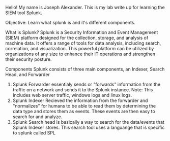 Hello! My name is Joseph Alexander. This is my lab write up for learning the SIEM tool Splunk.

Objective: Learn what splunk is and it's different components. 

What is Splunk? 
Splunk is a Security Information and Event Management (SIEM) platform designed for the collection, storage, and analysis of machine data. It offers a range of tools for data analysis, including search, correlation, and visualization. This powerful platform can be utilized by organizations of any size to enhance their IT operations and strengthen their security posture.

Components
Splunk consists of three main components, an Indexer, Search Head, and Forwarder
1) Splunk Forwarder essentialy sends or "forwards" information from the traffic on a network and sends it to the Splunk instance. Note: This includes web server traffic, windows logs and linux logs.
2) Splunk Indexer Recieved the information from the forwarder and "normalizes" for humans to be able to read them by determining the data type and stores them as events. These events are then easy to search for and analyze.
3) Splunk Search head is basically a way to search for the data/events that Splunk Indexer stores. This search tool uses a languange that is specific to splunk called SPL
